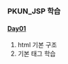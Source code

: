 ### PKUN_JSP 학습
#### [Day01](https://github.com/king-dong-gun/PKUN_JSP/blob/main/src/md/day01.md)
1. html 기본 구조
2. 기본 태그 학습
